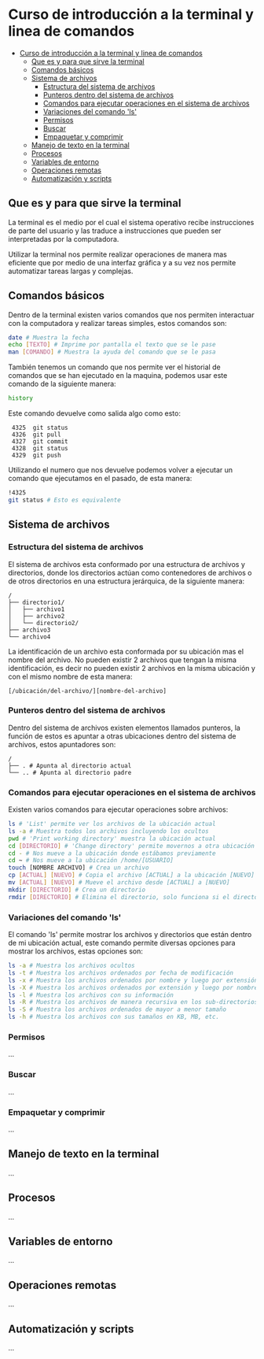 # Curso de introducción a la terminal y linea de comandos

- [Curso de introducción a la terminal y linea de comandos](#curso-de-introducción-a-la-terminal-y-linea-de-comandos)
  - [Que es y para que sirve la terminal](#que-es-y-para-que-sirve-la-terminal)
  - [Comandos básicos](#comandos-básicos)
  - [Sistema de archivos](#sistema-de-archivos)
    - [Estructura del sistema de archivos](#estructura-del-sistema-de-archivos)
    - [Punteros dentro del sistema de archivos](#punteros-dentro-del-sistema-de-archivos)
    - [Comandos para ejecutar operaciones en el sistema de archivos](#comandos-para-ejecutar-operaciones-en-el-sistema-de-archivos)
    - [Variaciones del comando 'ls'](#variaciones-del-comando-ls)
    - [Permisos](#permisos)
    - [Buscar](#buscar)
    - [Empaquetar y comprimir](#empaquetar-y-comprimir)
  - [Manejo de texto en la terminal](#manejo-de-texto-en-la-terminal)
  - [Procesos](#procesos)
  - [Variables de entorno](#variables-de-entorno)
  - [Operaciones remotas](#operaciones-remotas)
  - [Automatización y scripts](#automatización-y-scripts)

## Que es y para que sirve la terminal

La terminal es el medio por el cual el sistema operativo recibe instrucciones de
parte del usuario y las traduce a instrucciones que pueden ser interpretadas por
la computadora.

Utilizar la terminal nos permite realizar operaciones de manera mas eficiente que
por medio de una interfaz gráfica y a su vez nos permite automatizar tareas
largas y complejas.

## Comandos básicos

Dentro de la terminal existen varios comandos que nos permiten interactuar con la
computadora y realizar tareas simples, estos comandos son:

```bash
date # Muestra la fecha
echo [TEXTO] # Imprime por pantalla el texto que se le pase
man [COMANDO] # Muestra la ayuda del comando que se le pasa
```

También tenemos un comando que nos permite ver el historial de comandos que se
han ejecutado en la maquina, podemos usar este comando de la siguiente manera:

```bash
history
```

Este comando devuelve como salida algo como esto:

```text
 4325  git status
 4326  git pull
 4327  git commit
 4328  git status
 4329  git push
```

Utilizando el numero que nos devuelve podemos volver a ejecutar un comando que
ejecutamos en el pasado, de esta manera:

```bash
!4325
git status # Esto es equivalente
```

## Sistema de archivos

### Estructura del sistema de archivos

El sistema de archivos esta conformado por una estructura de archivos y
directorios, donde los directorios actúan como contenedores de archivos o de
otros directorios en una estructura jerárquica, de la siguiente manera:

```text
/
├── directorio1/
│   ├── archivo1
│   ├── archivo2
│   └── directorio2/
├── archivo3
└── archivo4
```

La identificación de un archivo esta conformada por su ubicación mas el nombre
del archivo. No pueden existir 2 archivos que tengan la misma identificación, es
decir no pueden existir 2 archivos en la misma ubicación y con el mismo nombre
de esta manera:

```text
[/ubicación/del-archivo/][nombre-del-archivo]
```

### Punteros dentro del sistema de archivos

Dentro del sistema de archivos existen elementos llamados punteros, la función de
estos es apuntar a otras ubicaciones dentro del sistema de archivos, estos
apuntadores son:

```text
/
├── . # Apunta al directorio actual
└── .. # Apunta al directorio padre
```

### Comandos para ejecutar operaciones en el sistema de archivos

Existen varios comandos para ejecutar operaciones sobre archivos:

```bash
ls # 'List' permite ver los archivos de la ubicación actual
ls -a # Muestra todos los archivos incluyendo los ocultos
pwd # 'Print working directory' muestra la ubicación actual
cd [DIRECTORIO] # 'Change directory' permite movernos a otra ubicación
cd - # Nos mueve a la ubicación donde estábamos previamente
cd ~ # Nos mueve a la ubicación /home/[USUARIO]
touch [NOMBRE ARCHIVO] # Crea un archivo
cp [ACTUAL] [NUEVO] # Copia el archivo [ACTUAL] a la ubicación [NUEVO]
mv [ACTUAL] [NUEVO] # Mueve el archivo desde [ACTUAL] a [NUEVO]
mkdir [DIRECTORIO] # Crea un directorio
rmdir [DIRECTORIO] # Elimina el directorio, solo funciona si el directorio esta vacío
```

### Variaciones del comando 'ls'

El comando 'ls' permite mostrar los archivos y directorios que están dentro de mi
ubicación actual, este comando permite diversas opciones para mostrar los
archivos, estas opciones son:

```bash
ls -a # Muestra los archivos ocultos
ls -t # Muestra los archivos ordenados por fecha de modificación
ls -x # Muestra los archivos ordenados por nombre y luego por extensión
ls -X # Muestra los archivos ordenados por extensión y luego por nombre
ls -l # Muestra los archivos con su información
ls -R # Muestra los archivos de manera recursiva en los sub-directorios
ls -S # Muestra los archivos ordenados de mayor a menor tamaño
ls -h # Muestra los archivos con sus tamaños en KB, MB, etc.
```

### Permisos

...

### Buscar

...

### Empaquetar y comprimir

...

## Manejo de texto en la terminal

...

## Procesos

...


## Variables de entorno

...

## Operaciones remotas

...

## Automatización y scripts

...